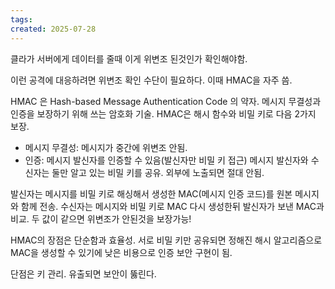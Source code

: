 ```yaml
---
tags: 
created: 2025-07-28
---
```

클라가 서버에게 데이터를 줄때 이게 위변조 된것인가 확인해야함. 

이런 공격에 대응하려면 위변조 확인 수단이 필요하다. 이때 HMAC을 자주 씀.

HMAC 은 Hash-based Message Authentication Code 의 약자. 메시지 무결성과 인증을 보장하기 위해 쓰는 암호화 기술. HMAC은 해시 함수와 비밀 키로 다음 2가지 보장.
- 메시지 무결성: 메시지가 중간에 위변조 안됨.
- 인증: 메시지 발신자를 인증할 수 있음(발신자만 비밀 키 접근)
메시지 발신자와 수신자는 둘만 알고 있는 비밀 키를 공유. 외부에 노출되면 절대 안됨.

발신자는 메시지를 비밀 키로 해싱해서 생성한 MAC(메시지 인증 코드)를 원본 메시지와 함께 전송. 수신자는 메시지와 비밀 키로 MAC 다시 생성한뒤 발신자가 보낸 MAC과 비교. 두 값이 같으면 위변조가 안된것을 보장가능!

HMAC의 장점은 단순함과 효율성. 서로 비밀 키만 공유되면 정해진 해시 알고리즘으로 MAC을 생성할 수 있기에 낮은 비용으로 인증 보안 구현이 됨.

단점은 키 관리. 유출되면 보안이 뚫린다.